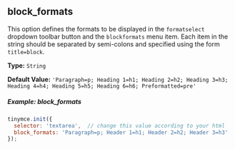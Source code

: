## block_formats

This option defines the formats to be displayed in the `formatselect` dropdown toolbar button and the `blockformats` menu item. Each item in the string should be separated by semi-colons and specified using the form `title=block`.

**Type:** `String`

**Default Value:** `'Paragraph=p; Heading 1=h1; Heading 2=h2; Heading 3=h3; Heading 4=h4; Heading 5=h5; Heading 6=h6; Preformatted=pre'`

##### Example: block_formats

```js
tinymce.init({
  selector: 'textarea',  // change this value according to your html
  block_formats: 'Paragraph=p; Header 1=h1; Header 2=h2; Header 3=h3'
});
```
